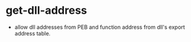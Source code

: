 # get-dll-address

 * allow dll addresses from PEB and function address from dll's export address table.
